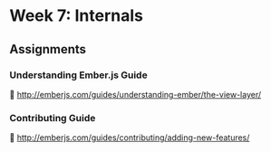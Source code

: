 # Week 7: Internals

## Assignments

### Understanding Ember.js Guide

:book: http://emberjs.com/guides/understanding-ember/the-view-layer/


### Contributing Guide

:book: http://emberjs.com/guides/contributing/adding-new-features/
